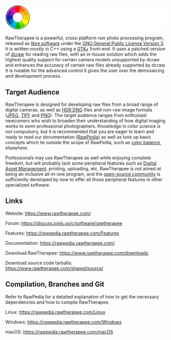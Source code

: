 ![RawTherapee logo](https://raw.githubusercontent.com/Beep6581/RawTherapee/dev/rtdata/images/rt-logo-text-white.svg)

RawTherapee is a powerful, cross-platform raw photo processing program, released as [libre software](https://en.wikipedia.org/wiki/Free_software) under the [GNU General Public License Version 3](https://opensource.org/licenses/gpl-3.0.html). It is written mostly in C++ using a [GTK+](https://www.gtk.org) front-end. It uses a patched version of [dcraw](https://www.dechifro.org/dcraw/) for reading raw files, with an in-house solution which adds the highest quality support for certain camera models unsupported by dcraw and enhances the accuracy of certain raw files already supported by dcraw. It is notable for the advanced control it gives the user over the demosaicing and development process.

## Target Audience

RawTherapee is designed for developing raw files from a broad range of digital cameras, as well as [HDR DNG](https://helpx.adobe.com/photoshop/digital-negative.html) files and non-raw image formats ([JPEG](https://en.wikipedia.org/wiki/JPEG), [TIFF](https://en.wikipedia.org/wiki/Tagged_Image_File_Format) and [PNG](https://en.wikipedia.org/wiki/Portable_Network_Graphics)). The target audience ranges from enthusiast newcomers who wish to broaden their understanding of how digital imaging works to semi-professional photographers. Knowledge in color science is not compulsory, but it is recommended that you are eager to learn and ready to read our documentation ([RawPedia](https://rawpedia.rawtherapee.com/)) as well as look up basic concepts which lie outside the scope of RawPedia, such as [color balance](https://en.wikipedia.org/wiki/Color_balance), elsewhere.

Professionals may use RawTherapee as well while enjoying complete freedom, but will probably lack some peripheral features such as [Digital Asset Management](https://en.wikipedia.org/wiki/Digital_asset_management), printing, uploading, etc. RawTherapee is not aimed at being an inclusive all-in-one program, and the [open-source community](https://en.wikipedia.org/wiki/Open-source_movement) is sufficiently developed by now to offer all those peripheral features in other specialized software.

## Links

Website:
https://www.rawtherapee.com/

Forum:
https://discuss.pixls.us/c/software/rawtherapee

Features:
https://rawpedia.rawtherapee.com/Features

Documentation:
https://rawpedia.rawtherapee.com/

Download RawTherapee:
https://www.rawtherapee.com/downloads

Download source code tarballs:
https://www.rawtherapee.com/shared/source/

## Compilation, Branches and Git
Refer to RawPedia for a detailed explanation of how to get the necessary dependencies and how to compile RawTherapee.

Linux:
https://rawpedia.rawtherapee.com/Linux

Windows:
https://rawpedia.rawtherapee.com/Windows

macOS:
https://rawpedia.rawtherapee.com/macOS
